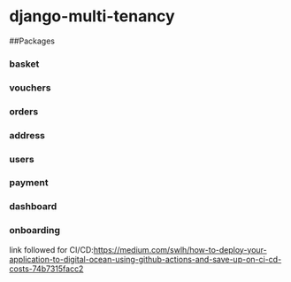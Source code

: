 # django-multi-tenancy


##Packages
### basket
### vouchers
### orders
### address
### users
### payment
### dashboard
### onboarding



link followed for CI/CD:https://medium.com/swlh/how-to-deploy-your-application-to-digital-ocean-using-github-actions-and-save-up-on-ci-cd-costs-74b7315facc2